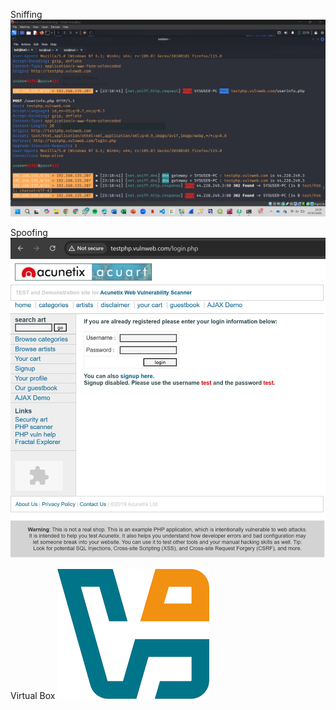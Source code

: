 Sniffing
![Serangan Sniffing](Sniffing.jpg)

Spoofing
![Serangan Spoofing](Spoofing.jpg)

Virtual Box
![VB](vb.png)
